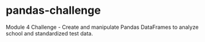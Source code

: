 # pandas-challenge
Module 4 Challenge - Create and manipulate Pandas DataFrames to analyze school and standardized test data.
